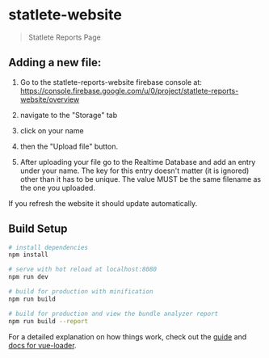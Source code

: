 # statlete-website

> Statlete Reports Page

## Adding a new file:
1)  Go to the statlete-reports-website firebase console at: https://console.firebase.google.com/u/0/project/statlete-reports-website/overview <br>
2)  navigate to the "Storage" tab<br>
3)  click on your name<br>
4)  then the "Upload file" button.<br>

5)  After uploading your file go to the Realtime Database and add an entry under your name. The key for this entry doesn't matter (it is ignored) other than it has to be unique. The value MUST be the same filename as the one you uploaded.

If you refresh the website it should update automatically.

## Build Setup

``` bash
# install dependencies
npm install

# serve with hot reload at localhost:8080
npm run dev

# build for production with minification
npm run build

# build for production and view the bundle analyzer report
npm run build --report
```

For a detailed explanation on how things work, check out the [guide](http://vuejs-templates.github.io/webpack/) and [docs for vue-loader](http://vuejs.github.io/vue-loader).
